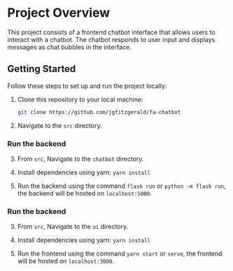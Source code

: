 # Project Overview

This project consists of a frontend chatbot interface that allows users to interact with a chatbot. The chatbot responds to user input and displays messages as chat bubbles in the interface.

## Getting Started

Follow these steps to set up and run the project locally:

1. Clone this repository to your local machine:
   ```bash
   git clone https://github.com/jgfitzgerald/fa-chatbot

2. Navigate to the `src` directory.

### Run the backend

3. From `src`, Navigate to the `chatbot` directory.

4. Install dependencies using yarn: `yarn install`

5. Run the backend using the command `flask run` or `python -m flask run`, the backend will be hosted on `localhost:5000`.

### Run the backend

3. From `src`, Navigate to the `ui` directory.

4. Install dependencies using yarn: `yarn install`

5. Run the frontend using the command `yarn start` or `serve`, the frontend will be hosted on `localhost:3000`.
